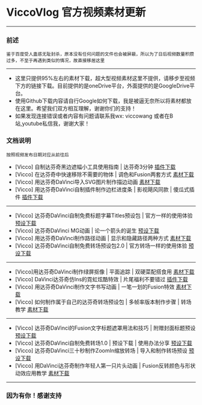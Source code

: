 # ViccoVlog 官方视频素材更新
---

### 前述
```
鉴于百度受人蛊惑无耻封杀，原本没有任何问题的文件也会被屏蔽，所以为了日后视频数量积攒过多，不至于再遇到类似的情况，故直接移居这里
```
---
* 这里只提供95%左右的素材下载，超大型视频素材这里不提供，请移步至视频下方的链接下载。目前提供的是oneDrive平台，外面提供的是GoogleDrive平台。
* 使用Github下载内容请自行Google如何下载，我是被逼无奈所以将素材都放在这里。希望我们双方相互理解，谢谢你们的支持！
* 如果发现连接错误或者内容有问题请联系我wx: viccowang 或者在B站,youtube私信我，谢谢大家！

### 文档说明
```
按照视频发布日期对应从前往后
```

* [Vicco] 自制达芬奇黑边遮幅小工具使用指南 | 达芬奇3分钟  [插件下载](https://github.com/viccowang/viccovlog-davinci-materials/tree/master/%E8%BE%BE%E8%8A%AC%E5%A5%87%E9%BB%91%E8%BE%B9%E5%B0%8F%E5%B7%A5%E5%85%B7)
* [Vicco] 在达芬奇中快速移除不需要的物体 | 调色和Fusion两套方式 [素材下载](https://github.com/viccowang/viccovlog-davinci-materials/tree/master/%E5%9C%A8%E8%BE%BE%E8%8A%AC%E5%A5%87%E4%B8%AD%E5%BF%AB%E9%80%9F%E7%A7%BB%E9%99%A4%E7%89%A9%E4%BD%93)
* [Vicco] 用达芬奇DaVinci导入SVG图片制作描边动画 [素材下载](https://github.com/viccowang/viccovlog-davinci-materials/tree/master/%E7%94%A8%E8%BE%BE%E8%8A%AC%E5%A5%87%E5%AF%BC%E5%85%A5SVG%E5%9B%BE%E7%89%87%E5%88%B6%E4%BD%9C%E6%8F%8F%E8%BE%B9%E5%8A%A8%E7%94%BB)
* [Vicco] 用达芬奇DaVinci自制插件制作边栏进度条 | 影视飓风同款 | 傻瓜式插件 [插件下载](https://github.com/viccowang/viccovlog-davinci-materials/tree/master/%E7%94%A8%E8%BE%BE%E8%8A%AC%E5%A5%87%E8%87%AA%E5%88%B6%E8%BF%9B%E5%BA%A6%E6%9D%A1%E6%8F%92%E4%BB%B6)

---

* [Vicco] 达芬奇DaVinci自制免费标题字幕Titles预设包 | 官方一样的使用体验 [预设下载](https://github.com/viccowang/viccovlog-davinci-materials/tree/master/%E8%BE%BE%E8%8A%AC%E5%A5%87%E6%A0%87%E9%A2%98%E5%AD%97%E5%B9%95%E9%A2%84%E8%AE%BE1.0)
* [Vicco] 达芬奇DaVinci MG动画 | 论一个箭头的诞生 [预设下载](https://github.com/viccowang/viccovlog-davinci-materials/tree/master/%E8%BE%BE%E8%8A%AC%E5%A5%87%E7%AE%AD%E5%A4%B4MG%E5%8A%A8%E7%94%BB)
* [Vicco] 用达芬奇DaVinci制作路径动画 | 显示和隐藏路径两种方式 [素材下载](https://github.com/viccowang/viccovlog-davinci-materials/tree/master/%E7%94%A8%E8%BE%BE%E8%8A%AC%E5%A5%87%E5%88%B6%E4%BD%9C%E8%B7%AF%E5%BE%84%E5%8A%A8%E7%94%BB)
* [Vicco] 达芬奇DaVinci自制免费转场预设包2.0 | 官方转场一样的使用体验 [预设下载](https://github.com/viccowang/viccovlog-davinci-materials/tree/master/%E8%BE%BE%E8%8A%AC%E5%A5%87%E8%BD%AC%E5%9C%BA%E9%A2%84%E8%AE%BE2.0)

---

* [Vicco]用达芬奇DaVinci制作绿屏抠像 | 平面追踪 | 双硬菜配搭食用 [素材下载](https://github.com/viccowang/viccovlog-davinci-materials/tree/master/%E7%94%A8%E8%BE%BE%E8%8A%AC%E5%A5%87%E5%88%B6%E4%BD%9C%E7%BB%BF%E5%B1%8F%E6%8A%A0%E5%83%8F)
* [Vicco] DaVinci达芬奇仿Ins的霓虹炫酷特效 | 片尾福利不要错过 [插件下载](https://github.com/viccowang/viccovlog-davinci-materials/tree/master/%E8%BE%BE%E8%8A%AC%E5%A5%87%E9%9C%93%E8%99%B9%E6%95%88%E6%9E%9C-%E6%98%BE%E7%A4%BA%E4%B8%8A%E4%B8%80%E5%B8%A7%E6%8F%92%E4%BB%B6)
* [Vicco] 用达芬奇DaVinci制作文字书写动画 | 一笔一划的Fusion特效 [素材下载](https://github.com/viccowang/viccovlog-davinci-materials/tree/master/%E8%BE%BE%E8%8A%AC%E5%A5%87%E5%88%B6%E4%BD%9C%E6%96%87%E5%AD%97%E4%B9%A6%E5%86%99%E5%8A%A8%E7%94%BB)
* [Vicco] 如何制作属于自己的达芬奇转场预设包 | 多帧率版本制作步骤 | 转场教学 [素材下载](https://github.com/viccowang/viccovlog-davinci-materials/tree/master/%E5%A6%82%E4%BD%95%E5%88%B6%E4%BD%9C%E8%BE%BE%E8%8A%AC%E5%A5%87%E8%BD%AC%E5%9C%BA1.0%E9%A2%84%E8%AE%BE%E5%8C%85)

---

* [Vicco] 达芬奇DaVinci的Fusion文字标题遮罩用法和技巧 | 附赠封面标题预设 [预设下载](https://github.com/viccowang/viccovlog-davinci-materials/tree/master/%E8%BE%BE%E8%8A%AC%E5%A5%87%E9%81%AE%E7%BD%A9%E6%96%87%E5%AD%97%E7%94%A8%E6%B3%95%E5%92%8C%E6%8A%80%E5%B7%A7)
* [Vicco] 达芬奇DaVinci自制免费转场1.0 | 预设下载 | 使用办法分享 [预设下载](https://github.com/viccowang/viccovlog-davinci-materials/tree/master/%E8%BE%BE%E8%8A%AC%E5%A5%87%E8%BD%AC%E5%9C%BA%E9%A2%84%E8%AE%BE1.0)
* [Vicco] 达芬奇DaVinci三十秒制作ZoomIn缩放转场 | 导入和制作转场预设 [预设下载](https://github.com/viccowang/viccovlog-davinci-materials/tree/master/%E7%94%A8%E8%BE%BE%E8%8A%AC%E5%A5%8730%E7%A7%92%E5%88%B6%E4%BD%9CZoomIn%E8%BD%AC%E5%9C%BA)
* [Vicco] 用DaVinci达芬奇制作年轻人第一只片头动画 | Fusion反转颜色与形状动效应用教学 [素材下载](https://github.com/viccowang/viccovlog-davinci-materials/tree/master/%E7%94%A8%E8%BE%BE%E8%8A%AC%E5%A5%87%E5%88%B6%E4%BD%9C%E5%B9%B4%E8%BD%BB%E4%BA%BA%E7%AC%AC%E4%B8%80%E4%B8%AA%E7%89%87%E5%A4%B4)

---
###  因为有你！感谢支持